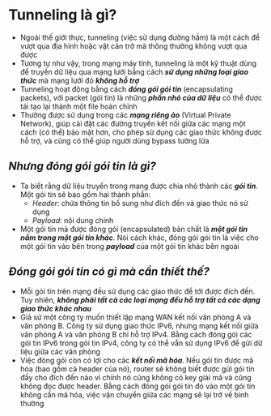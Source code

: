 # **Tunneling là gì?**
- Ngoài thế giới thực, tunneling (việc sử dụng đường hầm) là một cách để vượt qua địa hình hoặc vật cản trở mà thông thường không vượt qua được
- Tương tự như vậy, trong mạng máy tính, tunneling là một kỹ thuật dùng để truyền dữ liệu qua mạng lưới bằng cách ***sử dụng những loại giao thức*** mà mạng lưới đó ***không hỗ trợ***
- Tunneling hoạt động bằng cách ***đóng gói gói tin*** (encapsulating packets), với packet (gói tin) là những ***phần nhỏ của dữ liệu*** có thể được tái tạo lại thành một file hoàn chỉnh
- Thường được sử dụng trong các ***mạng riêng ảo*** (Virtual Private Network), giúp cài đặt các đường truyền kết nối giữa các mạng một cách (có thể) bảo mật hơn, cho phép sử dụng các giao thức không được hỗ trợ, và cũng có thể giúp người dùng bypass tường lửa

## *Nhưng đóng gói gói tin là gì?*
- Ta biết rằng dữ liệu truyền trong mạng được chia nhỏ thành các ***gói tin***. Một gói tin sẽ bao gồm hai thành phần:
    * *Header:* chứa thông tin bổ sung như đích đến và giao thức nó sử dụng
    * *Payload:* nội dung chính
- Một gói tin mà được đóng gói (encapsulated) bản chất là ***một gói tin nằm trong một gói tin khác***. Nói cách khác, đóng gói gói tin là việc cho một gói tin vào bên trong ***payload*** của một gói tin khác bên ngoài

## *Đóng gói gói tin có gì mà cần thiết thế?*
- Mỗi gói tin trên mạng đều sử dụng các giao thức để tới được đích đến. Tuy nhiên, ***không phải tất cả các loại mạng đều hỗ trợ tất cả các dạng giao thức khác nhau***
- Giả sử một công ty muốn thiết lập mạng WAN kết nối văn phòng A và văn phòng B. Công ty sử dụng giao thức IPv6, nhưng mạng kết nối giữa văn phòng A và văn phòng B chỉ hỗ trợ IPv4. Bằng cách đóng gói các gói tin IPv6 trong gói tin IPv4, công ty có thể vẫn sử dụng IPv6 để gửi dữ liệu giữa các văn phòng
- Việc đóng gói còn có lợi cho các ***kết nối mã hóa***. Nếu gói tin được mã hóa (bao gồm cả header của nó), router sẽ không biết được gửi gói tin đấy cho đích đến nào vì chính nó cũng không có key giải mã và cũng không đọc được header. Bằng cách đóng gói gói tin đó vào một gói tin không cần mã hóa, việc vận chuyển giữa các mạng sẽ lại trở về bình thường
